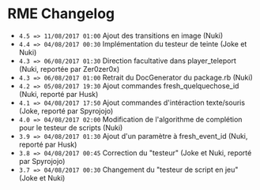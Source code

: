 # RME Changelog

*  `4.5 => 11/08/2017 01:00` Ajout des transitions en image (Nuki)
*  `4.4 => 04/08/2017 00:30` Implémentation du testeur de teinte (Joke et Nuki)
*  `4.3 => 06/08/2017 01:30` Direction facultative dans player_teleport (Nuki, reportée par Zer0zer0x)
*  `4.3 => 06/08/2017 01:00` Retrait du DocGenerator du package.rb (Nuki)
*  `4.2 => 05/08/2017 19:30` Ajout commandes fresh_quelquechose_id (Nuki, reporté par Husk)
*  `4.1 => 04/08/2017 17:50` Ajout commandes d'intéraction texte/souris (Joke, reporté par Spyrojojo)
*  `4.0 => 04/08/2017 02:00` Modification de l'algorithme de complétion pour le testeur de scripts (Nuki)
*  `3.9 => 04/08/2017 01:30` Ajout d'un paramètre à fresh_event_id (Nuki, reporté par Husk)
*  `3.8 => 04/08/2017 00:45` Correction du "testeur" (Joke et Nuki, reporté par Spyrojojo)
*  `3.7 => 04/08/2017 00:30` Changement du "testeur de script en jeu" (Joke et Nuki)